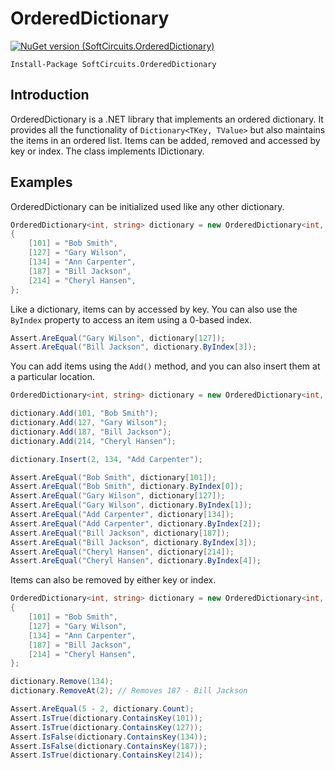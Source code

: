 # OrderedDictionary

[![NuGet version (SoftCircuits.OrderedDictionary)](https://img.shields.io/nuget/v/SoftCircuits.OrderedDictionary.svg?style=flat-square)](https://www.nuget.org/packages/SoftCircuits.OrderedDictionary/)

```
Install-Package SoftCircuits.OrderedDictionary
```

## Introduction

OrderedDictionary is a .NET library that implements an ordered dictionary. It provides all the functionality of `Dictionary<TKey, TValue>` but also maintains the items in an ordered list. Items can be added, removed and accessed by key or index. The class implements IDictionary.

## Examples

OrderedDictionary can be initialized used like any other dictionary.

```cs
OrderedDictionary<int, string> dictionary = new OrderedDictionary<int, string>
{
    [101] = "Bob Smith",
    [127] = "Gary Wilson",
    [134] = "Ann Carpenter",
    [187] = "Bill Jackson",
    [214] = "Cheryl Hansen",
};
```

Like a dictionary, items can by accessed by key. You can also use the `ByIndex` property to access an item using a 0-based index.

```cs
Assert.AreEqual("Gary Wilson", dictionary[127]);
Assert.AreEqual("Bill Jackson", dictionary.ByIndex[3]);
```

You can add items using the `Add()` method, and you can also insert them at a particular location.

```cs
OrderedDictionary<int, string> dictionary = new OrderedDictionary<int, string>();

dictionary.Add(101, "Bob Smith");
dictionary.Add(127, "Gary Wilson");
dictionary.Add(187, "Bill Jackson");
dictionary.Add(214, "Cheryl Hansen");

dictionary.Insert(2, 134, "Add Carpenter");

Assert.AreEqual("Bob Smith", dictionary[101]);
Assert.AreEqual("Bob Smith", dictionary.ByIndex[0]);
Assert.AreEqual("Gary Wilson", dictionary[127]);
Assert.AreEqual("Gary Wilson", dictionary.ByIndex[1]);
Assert.AreEqual("Add Carpenter", dictionary[134]);
Assert.AreEqual("Add Carpenter", dictionary.ByIndex[2]);
Assert.AreEqual("Bill Jackson", dictionary[187]);
Assert.AreEqual("Bill Jackson", dictionary.ByIndex[3]);
Assert.AreEqual("Cheryl Hansen", dictionary[214]);
Assert.AreEqual("Cheryl Hansen", dictionary.ByIndex[4]);
```

Items can also be removed by either key or index.

```cs
OrderedDictionary<int, string> dictionary = new OrderedDictionary<int, string>
{
    [101] = "Bob Smith",
    [127] = "Gary Wilson",
    [134] = "Ann Carpenter",
    [187] = "Bill Jackson",
    [214] = "Cheryl Hansen",
};

dictionary.Remove(134);
dictionary.RemoveAt(2); // Removes 187 - Bill Jackson

Assert.AreEqual(5 - 2, dictionary.Count);
Assert.IsTrue(dictionary.ContainsKey(101));
Assert.IsTrue(dictionary.ContainsKey(127));
Assert.IsFalse(dictionary.ContainsKey(134));
Assert.IsFalse(dictionary.ContainsKey(187));
Assert.IsTrue(dictionary.ContainsKey(214));
```
